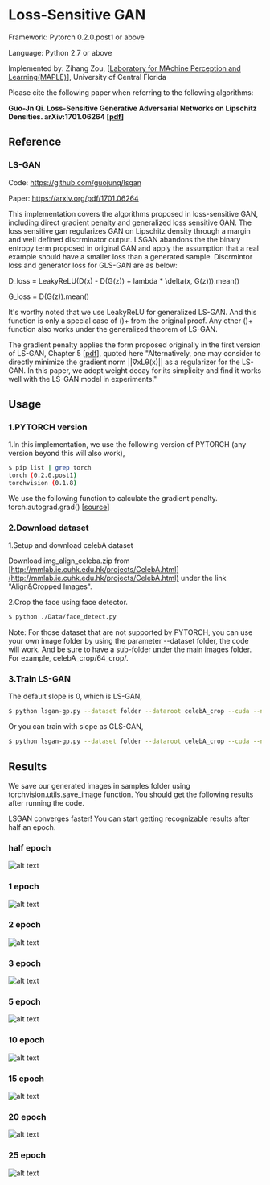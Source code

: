 # Loss-Sensitive GAN

Framework: Pytorch 0.2.0.post1 or above

Language: Python 2.7 or above

Implemented by: Zihang Zou, [[Laboratory for MAchine Perception and Learning(MAPLE)](http://maple.cs.ucf.edu)], University of Central Florida

Please cite the following paper when referring to the following algorithms:

**Guo-Jn Qi. Loss-Sensitive Generative Adversarial Networks on Lipschitz Densities. arXiv:1701.06264 [[pdf](https://arxiv.org/abs/1701.06264)]**

## Reference

### LS-GAN

Code: https://github.com/guojunq/lsgan

Paper: https://arxiv.org/pdf/1701.06264

This implementation covers the algorithms proposed in loss-sensitive GAN, including direct gradient penalty and generalized loss sensitive GAN. The loss sensitive gan regularizes GAN on Lipschitz density through a margin and well defined discrminator output. LSGAN abandons the the binary entropy term proposed in original GAN and apply the assumption that a real example should have a smaller loss than a generated sample. Discrmintor loss and generator loss for GLS-GAN are as below:

D_loss = LeakyReLU(D(x) - D(G(z)) + lambda * \delta(x, G(z))).mean()

G_loss = D(G(z)).mean()

It's worthy noted that we use LeakyReLU for generalized LS-GAN. And this function is only a special case of ()+ from the original proof. Any other ()+ function also works under the generalized theorem of LS-GAN.

The gradient penalty applies the form proposed originally in the first version of LS-GAN, Chapter 5 [[pdf](https://arxiv.org/pdf/1701.06264v1.pdf)], quoted here
"Alternatively, one may consider to directly minimize
the gradient norm ||∇xLθ(x)|| as a regularizer for
the LS-GAN. In this paper, we adopt weight decay for its
simplicity and find it works well with the LS-GAN model
in experiments."

## Usage
### 1.PYTORCH version
1.In this implementation, we use the following version of PYTORCH (any version beyond this will also work), 
``` bash
$ pip list | grep torch
torch (0.2.0.post1)
torchvision (0.1.8)
```
We use the following function to calculate the gradient penalty.
torch.autograd.grad() [[source](https://github.com/pytorch/pytorch/blob/master/torch/autograd/__init__.py)]

### 2.Download dataset
1.Setup and download celebA dataset 

Download img_align_celeba.zip from [http://mmlab.ie.cuhk.edu.hk/projects/CelebA.html](http://mmlab.ie.cuhk.edu.hk/projects/CelebA.html) under the link "Align&Cropped Images".


2.Crop the face using face detector.
``` bash
$ python ./Data/face_detect.py
```
Note: For those dataset that are not supported by PYTORCH, you can use your own image folder by using the parameter --dataset folder, the code will work. And be sure to have a sub-folder under the main images folder. For example, celebA_crop/64_crop/.

### 3.Train LS-GAN
The default slope is 0, which is LS-GAN,
```bash
$ python lsgan-gp.py --dataset folder --dataroot celebA_crop --cuda --niter 25
```
Or you can train with slope as GLS-GAN,
```bash
$ python lsgan-gp.py --dataset folder --dataroot celebA_crop --cuda --niter 25 --slope 0.01
```

## Results
We save our generated images in samples folder using torchvision.utils.save_image function.
You should get the following results after running the code.

LSGAN converges faster! You can start getting recognizable results after half an epoch.

### half epoch
![alt text](https://github.com/zzzucf/lsgan-gp/blob/master/results/crop_lsgan_gp_half_epoch.jpg)

### 1 epoch
![alt text](https://github.com/zzzucf/lsgan-gp/blob/master/results/crop_lsgan_gp_1_epoch.jpg)

### 2 epoch
![alt text](https://github.com/zzzucf/lsgan-gp/blob/master/results/crop_lsgan_gp_2_epoch.jpg)

### 3 epoch
![alt text](https://github.com/zzzucf/lsgan-gp/blob/master/results/crop_lsgan_gp_3_epoch.jpg)

### 5 epoch
![alt text](https://github.com/zzzucf/lsgan-gp/blob/master/results/crop_lsgan_gp_5_epoch.jpg)

### 10 epoch
![alt text](https://github.com/zzzucf/lsgan-gp/blob/master/results/crop_lsgan_gp_10_epoch.jpg)

### 15 epoch
![alt text](https://github.com/zzzucf/lsgan-gp/blob/master/results/crop_lsgan_gp_15_epoch.jpg)

### 20 epoch
![alt text](https://github.com/zzzucf/lsgan-gp/blob/master/results/crop_lsgan_gp_20_epoch.jpg)

### 25 epoch
![alt text](https://github.com/zzzucf/lsgan-gp/blob/master/results/crop_lsgan_gp_25_epoch.jpg)

